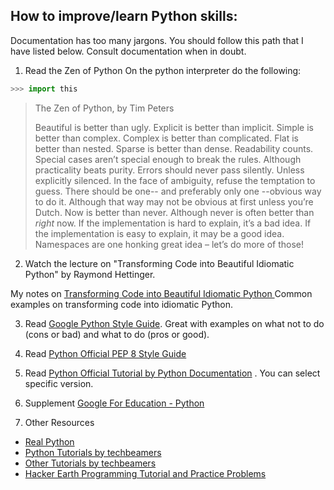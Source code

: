 
## How to improve/learn Python skills:
Documentation has too many jargons. You should follow this path that I have listed below. Consult documentation when in doubt. 

1. Read the Zen of Python
On the python interpreter do the following:
```python
>>> import this
```

> The Zen of Python, by Tim Peters
> 
> Beautiful is better than ugly.
> Explicit is better than implicit.
> Simple is better than complex.
> Complex is better than complicated.
> Flat is better than nested.
> Sparse is better than dense.
> Readability counts.
> Special cases aren’t special enough to break the rules.
> Although practicality beats purity.
> Errors should never pass silently.
> Unless explicitly silenced.
> In the face of ambiguity, refuse the temptation to guess.
> There should be one-- and preferably only one --obvious way to do it.
> Although that way may not be obvious at first unless you’re Dutch.
> Now is better than never.
> Although never is often better than *right* now.
> If the implementation is hard to explain, it’s a bad idea.
> If the implementation is easy to explain, it may be a good idea.
> Namespaces are one honking great idea – let’s do more of those!

2. Watch the lecture on "Transforming Code into Beautiful Idiomatic Python" by Raymond Hettinger.

My notes on [Transforming Code into Beautiful Idiomatic Python ](https://nbviewer.jupyter.org/github/alvinctk/Python-Talks/blob/master/Transforming-Code-into-Beautiful-Idiomatic-Python/Transforming%20Code%20into%20Beautiful%20Idiomatic%20Python.ipynb)
Common examples on transforming code into idiomatic Python.

3. Read [Google Python Style Guide](http://google.github.io/styleguide/pyguide.html). Great with examples on what not to do (cons or bad) and what to do (pros or good). 


4. Read [Python Official PEP 8 Style Guide](https://www.python.org/dev/peps/pep-0008/)

5. Read [Python Official Tutorial by Python Documentation](https://docs.python.org/3/tutorial/)
. You can select specific version. 

6. Supplement [Google For Education - Python](https://developers.google.com/edu/python/)

7. Other Resources
* [Real Python ](https://realpython.com)
* [Python Tutorials by techbeamers](https://www.techbeamers.com/python-programming-tutorials/)
* [Other Tutorials by techbeamers](https://www.techbeamers.com)
* [Hacker Earth Programming Tutorial and Practice Problems ](https://www.hackerearth.com/practice/)

